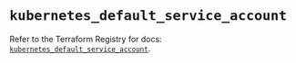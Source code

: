 # `kubernetes_default_service_account`

Refer to the Terraform Registry for docs: [`kubernetes_default_service_account`](https://registry.terraform.io/providers/hashicorp/kubernetes/2.35.1/docs/resources/default_service_account).
